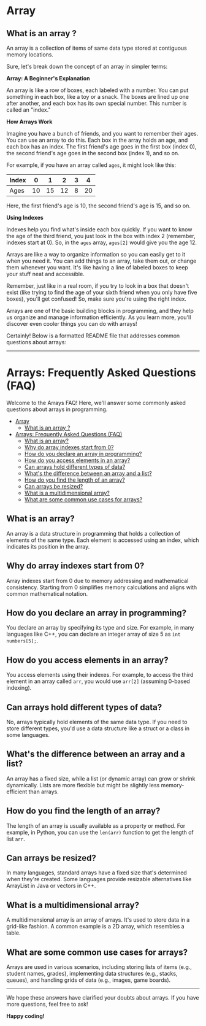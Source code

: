# Array 

##  What is an array ?

An array is a collection of items of same data type stored at contiguous memory locations. 

<!-- ![array_image](../../../graphics/array.png) -->

Sure, let's break down the concept of an array in simpler terms:

**Array: A Beginner's Explanation**

An array is like a row of boxes, each labeled with a number. You can put something in each box, like a toy or a snack. The boxes are lined up one after another, and each box has its own special number. This number is called an "index."

**How Arrays Work**

Imagine you have a bunch of friends, and you want to remember their ages. You can use an array to do this. Each box in the array holds an age, and each box has an index. The first friend's age goes in the first box (index 0), the second friend's age goes in the second box (index 1), and so on.

For example, if you have an array called `ages`, it might look like this:

| Index |  0  |  1  |  2  |  3  |  4  |
|-------|-----|-----|-----|-----|-----|
| Ages  |  10 |  15 |  12 |   8 |  20 |


Here, the first friend's age is 10, the second friend's age is 15, and so on.

**Using Indexes**

Indexes help you find what's inside each box quickly. If you want to know the age of the third friend, you just look in the box with index 2 (remember, indexes start at 0). So, in the `ages` array, `ages[2]` would give you the age 12.

Arrays are like a way to organize information so you can easily get to it when you need it. You can add things to an array, take them out, or change them whenever you want. It's like having a line of labeled boxes to keep your stuff neat and accessible.

Remember, just like in a real room, if you try to look in a box that doesn't exist (like trying to find the age of your sixth friend when you only have five boxes), you'll get confused! So, make sure you're using the right index.

Arrays are one of the basic building blocks in programming, and they help us organize and manage information efficiently. As you learn more, you'll discover even cooler things you can do with arrays!


Certainly! Below is a formatted README file that addresses common questions about arrays:

---

# Arrays: Frequently Asked Questions (FAQ)

Welcome to the Arrays FAQ! Here, we'll answer some commonly asked questions about arrays in programming.



- [Array](#array)
  - [What is an array ?](#what-is-an-array-)
- [Arrays: Frequently Asked Questions (FAQ)](#arrays-frequently-asked-questions-faq)
  - [What is an array?](#what-is-an-array)
  - [Why do array indexes start from 0?](#why-do-array-indexes-start-from-0)
  - [How do you declare an array in programming?](#how-do-you-declare-an-array-in-programming)
  - [How do you access elements in an array?](#how-do-you-access-elements-in-an-array)
  - [Can arrays hold different types of data?](#can-arrays-hold-different-types-of-data)
  - [What's the difference between an array and a list?](#whats-the-difference-between-an-array-and-a-list)
  - [How do you find the length of an array?](#how-do-you-find-the-length-of-an-array)
  - [Can arrays be resized?](#can-arrays-be-resized)
  - [What is a multidimensional array?](#what-is-a-multidimensional-array)
  - [What are some common use cases for arrays?](#what-are-some-common-use-cases-for-arrays)

## What is an array?

An array is a data structure in programming that holds a collection of elements of the same type. Each element is accessed using an index, which indicates its position in the array.

## Why do array indexes start from 0?

Array indexes start from 0 due to memory addressing and mathematical consistency. Starting from 0 simplifies memory calculations and aligns with common mathematical notation.

## How do you declare an array in programming?

You declare an array by specifying its type and size. For example, in many languages like C++, you can declare an integer array of size 5 as `int numbers[5];`.

## How do you access elements in an array?

You access elements using their indexes. For example, to access the third element in an array called `arr`, you would use `arr[2]` (assuming 0-based indexing).

## Can arrays hold different types of data?

No, arrays typically hold elements of the same data type. If you need to store different types, you'd use a data structure like a struct or a class in some languages.

## What's the difference between an array and a list?

An array has a fixed size, while a list (or dynamic array) can grow or shrink dynamically. Lists are more flexible but might be slightly less memory-efficient than arrays.

## How do you find the length of an array?

The length of an array is usually available as a property or method. For example, in Python, you can use the `len(arr)` function to get the length of list `arr`.

## Can arrays be resized?

In many languages, standard arrays have a fixed size that's determined when they're created. Some languages provide resizable alternatives like ArrayList in Java or vectors in C++.

## What is a multidimensional array?

A multidimensional array is an array of arrays. It's used to store data in a grid-like fashion. A common example is a 2D array, which resembles a table.

## What are some common use cases for arrays?

Arrays are used in various scenarios, including storing lists of items (e.g., student names, grades), implementing data structures (e.g., stacks, queues), and handling grids of data (e.g., images, game boards).

---

We hope these answers have clarified your doubts about arrays. If you have more questions, feel free to ask!

**Happy coding!**